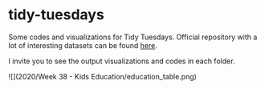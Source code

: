 # tidy-tuesdays

Some codes and visualizations for Tidy Tuesdays. Official repository with a lot of interesting datasets can be found [here](https://github.com/rfordatascience/tidytuesday).

I invite you to see the output visualizations and codes in each folder.

![](2020/Week 38 - Kids Education/education_table.png)
